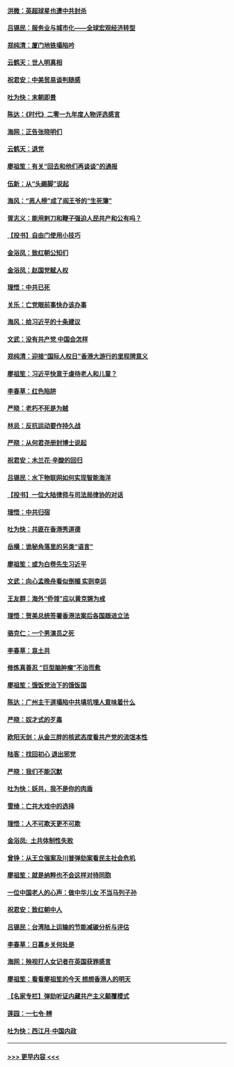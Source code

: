 #### [洪微：英超球星也遭中共封杀](../pages/nsc993/n11727243.md?t=12180955) 
#### [吕锡民：服务业与城市化——全球宏观经济转型](../pages/nsc993/n11725845.md?t=12180955) 
#### [郑纯清：厦门地铁塌陷吟](../pages/nsc993/n11725813.md?t=12180955) 
#### [云鹤天：世人明真相](../pages/nsc993/n11725621.md?t=12180955) 
#### [祝君安：中美贸易谈判随感](../pages/nsc993/n11725609.md?t=12180955) 
#### [吐为快：末朝即景](../pages/nsc993/n11723365.md?t=12180955) 
#### [陈达：《时代》二零一九年度人物评选感言](../pages/nsc993/n11723337.md?t=12180955) 
#### [海网：正告张晓明们](../pages/nsc993/n11723228.md?t=12180955) 
#### [云鹤天：退党](../pages/nsc993/n11723056.md?t=12180955) 
#### [廖祖笙：有关“回去和他们再谈谈”的通报](../pages/nsc993/n11722442.md?t=12180955) 
#### [伍新：从“头踢脚”说起](../pages/nsc993/n11722429.md?t=12180955) 
#### [海风：“恶人榜”成了阎王爷的“生死簿”](../pages/nsc993/n11722272.md?t=12180955) 
#### [胥志义：能用剌刀和鞭子强迫人民共产和公有吗？](../pages/nsc993/n11720569.md?t=12180955) 
#### [【投书】自由门使用小技巧](../pages/nsc993/n11720180.md?t=12180955) 
#### [金浴凤：致红朝公知们](../pages/nsc993/n11720563.md?t=12180955) 
#### [金浴凤：赵国党赋人权](../pages/nsc993/n11720533.md?t=12180955) 
#### [理悟：中共已死](../pages/nsc993/n11720233.md?t=12180955) 
#### [关乐：亡党眼前事快办该办事](../pages/nsc993/n11719160.md?t=12180955) 
#### [海风：给习近平的十条建议](../pages/nsc993/n11717616.md?t=12180955) 
#### [文武：没有共产党 中国会怎样](../pages/nsc993/n11717584.md?t=12180955) 
#### [郑纯清：迎接“国际人权日”香港大游行的里程牌意义](../pages/nsc993/n11717417.md?t=12180955) 
#### [廖祖笙：习近平快意于虐待老人和儿童？](../pages/nsc993/n11715313.md?t=12180955) 
#### [李春草：红色陷阱](../pages/nsc993/n11715029.md?t=12180955) 
#### [严晓：老朽不死是为贼](../pages/nsc993/n11712910.md?t=12180955) 
#### [林忌：反抗运动要作持久战](../pages/nsc993/n11712623.md?t=12180955) 
#### [严晓：从何君尧册封博士说起](../pages/nsc993/n11712465.md?t=12180955) 
#### [祝君安：木兰花·辛酸的回归](../pages/nsc993/n11712381.md?t=12180955) 
#### [吕锡民：水下物联网如何实现智能海洋](../pages/nsc993/n11711158.md?t=12180955) 
#### [【投书】一位大陆律师与司法局律协的对话](../pages/nsc993/n11709675.md?t=12180955) 
#### [理悟：中共归宿](../pages/nsc993/n11710059.md?t=12180955) 
#### [吐为快：共匪在香港秀道德](../pages/nsc993/n11709979.md?t=12180955) 
#### [岳横：诡秘角落里的另类“语言”](../pages/nsc993/n11709792.md?t=12180955) 
#### [廖祖笙：或为白卷先生习近平](../pages/nsc993/n11708330.md?t=12180955) 
#### [文武：向心孟晚舟看似倒楣 实则幸运](../pages/nsc993/n11708236.md?t=12180955) 
#### [王友群：海外“侨领”应以黄克锵为戒](../pages/nsc993/n11706176.md?t=12180955) 
#### [理悟：贺美总统签署香港法案后各国跟进立法](../pages/nsc993/n11706853.md?t=12180955) 
#### [骆克仁：一个男演员之死](../pages/nsc993/n11706677.md?t=12180955) 
#### [李春草：哀土共](../pages/nsc993/n11706255.md?t=12180955) 
#### [修炼真善忍 “巨型脑肿瘤”不治而愈](../pages/nsc993/n11705340.md?t=12180955) 
#### [廖祖笙：饿饭党治下的饿饭国](../pages/nsc993/n11705085.md?t=12180955) 
#### [陈达：广州主干道塌陷中共填坑埋人意味着什么](../pages/nsc993/n11705046.md?t=12180955) 
#### [严晓：奴才式的歹毒](../pages/nsc993/n11704826.md?t=12180955) 
#### [欧阳天剑：从金三胖的核武态度看共产党的流氓本性](../pages/nsc993/n11702238.md?t=12180955) 
#### [陆客：找回初心 退出邪党](../pages/nsc993/n11702213.md?t=12180955) 
#### [严晓：我们不能沉默](../pages/nsc993/n11702110.md?t=12180955) 
#### [吐为快：妖共，我不是你的肉盾](../pages/nsc993/n11701366.md?t=12180955) 
#### [雪绮：亡共大戏中的选择](../pages/nsc993/n11699922.md?t=12180955) 
#### [理悟：人不可欺天更不可欺](../pages/nsc993/n11699657.md?t=12180955) 
#### [金浴凤:  土共体制性失败](../pages/nsc993/n11699361.md?t=12180955) 
#### [曾铮：从王立强案及川普弹劾案看民主社会危机](../pages/nsc993/n11699318.md?t=12180955) 
#### [廖祖笙：就是纳粹也不会这样对待同胞](../pages/nsc993/n11697658.md?t=12180955) 
#### [一位中国老人的心声：做中华儿女 不当马列子孙](../pages/nsc993/n11697525.md?t=12180955) 
#### [祝君安：致红朝中人](../pages/nsc993/n11697518.md?t=12180955) 
#### [吕锡民：台湾陆上运输的节能减碳分析与评估](../pages/nsc993/n11694983.md?t=12180955) 
#### [李春草：日暮乡关何处是](../pages/nsc993/n11694805.md?t=12180955) 
#### [海网：殃视打人女记者在英国获罪感言](../pages/nsc993/n11693832.md?t=12180955) 
#### [廖祖笙：看看廖祖笙的今天 想想香港人的明天](../pages/nsc993/n11693707.md?t=12180955) 
#### [【名家专栏】弹劾听证内藏共产主义颠覆模式](../pages/nsc993/n11693563.md?t=12180955) 
#### [莲园：一七令‧辨](../pages/nsc993/n11692558.md?t=12180955) 
#### [吐为快：西江月·中国内政](../pages/nsc993/n11692071.md?t=12180955) 

----
#### [ >>> 更早内容 <<< ](../indexes/nsc993-earlier.md)
